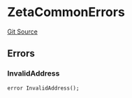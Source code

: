 # ZetaCommonErrors
[Git Source](https://github.com/zeta-chain/protocol-contracts/blob/main/v2/contracts/evm/legacy/ZetaInterfaces.sol)


## Errors
### InvalidAddress

```solidity
error InvalidAddress();
```

